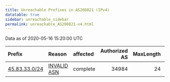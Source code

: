 ```yaml
---
title: Unreachable Prefixes in AS208821 (IPv4)
datatable: true
sidebar: unreachable_sidebar
permalink: unreachable_AS208821-v4.html
---
```


Data as of 2020-05-16 15:20:00 UTC


<div class="datatable-begin"></div>

| Prefix                                               | Reason                                                                                                | affected   |   Authorized AS |   MaxLength | Anchor                                         |   unreachable /24s |
|:-----------------------------------------------------|:------------------------------------------------------------------------------------------------------|:-----------|----------------:|------------:|:-----------------------------------------------|-------------------:|
| [45.83.33.0/24](https://stat.ripe.net/45.83.33.0/24) | [INVALID ASN](https://rpki-validator.ripe.net/announcement-preview?asn=AS208821&prefix=45.83.33.0/24) | complete   |           34984 |          24 | [RIPE](unreachable_RIPE_NCC_RPKI_Root-v4.html) |                  1 |

<div class="datatable-end"></div>